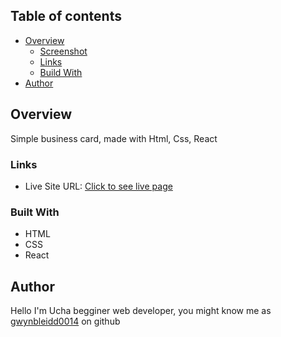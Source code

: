 ## Table of contents

- [Overview](#overview)
  - [Screenshot](#screenshot)
  - [Links](#links)
  - [Build With](#built-with)
- [Author](#author)

## Overview

Simple business card, made with Html, Css, React

### Links

- Live Site URL: [Click to see live page]()

### Built With

- HTML
- CSS
- React

## Author

Hello I'm Ucha begginer web developer, you might know me as [gwynbleidd0014](https://github.com/gwynbleidd0014) on github
